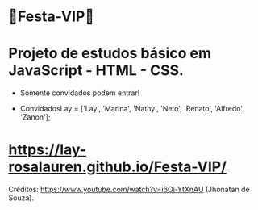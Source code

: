 # 🍾Festa-VIP🍾

# Projeto de estudos básico em JavaScript - HTML - CSS.

- Somente convidados podem entrar!

- ConvidadosLay = ['Lay', 'Marina', 'Nathy', 'Neto', 'Renato', 'Alfredo', 'Zanon'];

# https://lay-rosalauren.github.io/Festa-VIP/

Créditos: https://www.youtube.com/watch?v=i6Oi-YtXnAU (Jhonatan de Souza).
